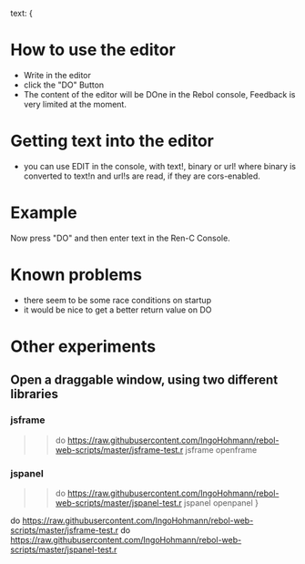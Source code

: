 text: {
# How to use the editor

* Write in the editor
* click the "DO" Button
* The content of the editor will be DOne in the Rebol console, Feedback is very limited at the moment.

# Getting text into the editor

* you can use EDIT in the console, with text!, binary or url! where binary is converted to text!n and url!s are read, if they are cors-enabled.

# Example

Now press "DO" and then enter text<RETURN> in the Ren-C Console.

# Known problems

* there seem to be some race conditions on startup
* it would be nice to get a better return value on DO

# Other experiments
## Open a draggable window, using two different libraries
### jsframe
>> do https://raw.githubusercontent.com/IngoHohmann/rebol-web-scripts/master/jsframe-test.r
>> jsframe
>> openframe

### jspanel
>> do https://raw.githubusercontent.com/IngoHohmann/rebol-web-scripts/master/jspanel-test.r
>> jspanel
>> openpanel
}

do https://raw.githubusercontent.com/IngoHohmann/rebol-web-scripts/master/jsframe-test.r
do https://raw.githubusercontent.com/IngoHohmann/rebol-web-scripts/master/jspanel-test.r
